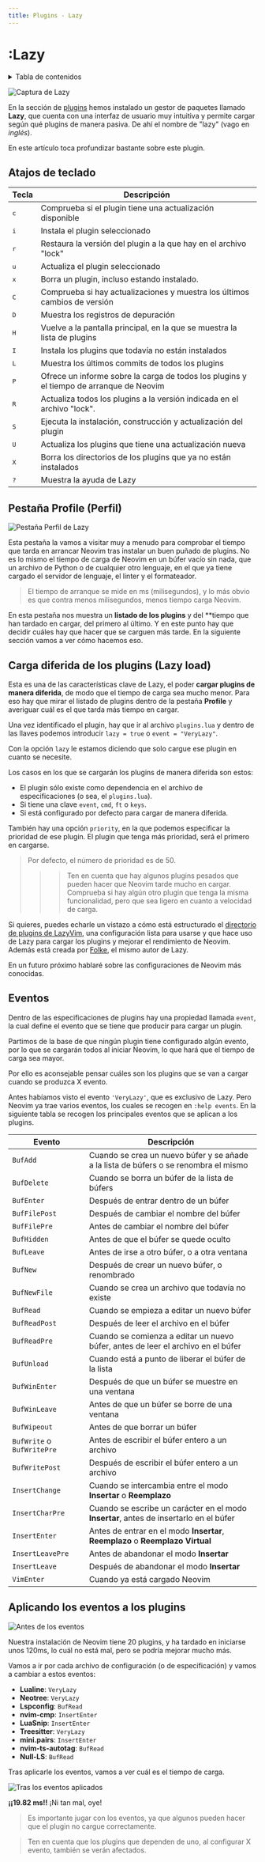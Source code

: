 ```yaml
---
title: Plugins - Lazy
---
```

# :Lazy

<details>
<summary>Tabla de contenidos</summary>

- [Atajos de teclado](/guia-neovim/plugins/lazy/#atajos-de-teclado)
- [Pestaña Profile (Perfil)](/guia-neovim/plugins/lazy/#pestana-profile-perfil)
- [Carga diferida de los plugins (Lazy load)](/guia-neovim/plugins/lazy/#carga-diferida-de-los-plugins-lazy-load)
- [Eventos](/guia-neovim/plugins/lazy/#eventos)
- [Aplicando los eventos a los plugins](/guia-neovim/plugins/lazy/#aplicando-los-eventos-a-los-plugins)

</details>

![Captura de Lazy](https://user-images.githubusercontent.com/292349/208301737-68fb279c-ba70-43ef-a369-8c3e8367d6b1.png)

En la sección de [plugins](/guia-neovim/plugins) hemos instalado un gestor de paquetes llamado **Lazy**, que cuenta con una interfaz de usuario muy intuitiva y
permite cargar según qué plugins de manera pasiva. De ahí el nombre de "lazy" (vago en _inglés_).

En este artículo toca profundizar bastante sobre este plugin.

## Atajos de teclado

| Tecla        | Descripción                                                                             |
| ------------ | --------------------------------------------------------------------------------------- |
| <kbd>c</kbd> | Comprueba si el plugin tiene una actualización disponible                               |
| <kbd>i</kbd> | Instala el plugin seleccionado                                                          |
| <kbd>r</kbd> | Restaura la versión del plugin a la que hay en el archivo "lock"                        |
| <kbd>u</kbd> | Actualiza el plugin seleccionado                                                        |
| <kbd>x</kbd> | Borra un plugin, incluso estando instalado.                                             |
| <kbd>C</kbd> | Comprueba si hay actualizaciones y muestra los últimos cambios de versión               |
| <kbd>D</kbd> | Muestra los registros de depuración                                                     |
| <kbd>H</kbd> | Vuelve a la pantalla principal, en la que se muestra la lista de plugins                |
| <kbd>I</kbd> | Instala los plugins que todavía no están instalados                                     |
| <kbd>L</kbd> | Muestra los últimos commits de todos los plugins                                        |
| <kbd>P</kbd> | Ofrece un informe sobre la carga de todos los plugins y el tiempo de arranque de Neovim |
| <kbd>R</kbd> | Actualiza todos los plugins a la versión indicada en el archivo "lock".                 |
| <kbd>S</kbd> | Ejecuta la instalación, construcción y actualización del plugin                         |
| <kbd>U</kbd> | Actualiza los plugins que tiene una actualización nueva                                 |
| <kbd>X</kbd> | Borra los directorios de los plugins que ya no están instalados                         |
| <kbd>?</kbd> | Muestra la ayuda de Lazy                                                                |

## <a name="pestana-profile-perfil"></a> Pestaña Profile (Perfil)

![Pestaña Perfil de Lazy](/guia-neovim/images/lazy/lazy-profile.webp)

Esta pestaña la vamos a visitar muy a menudo para comprobar el tiempo que tarda en arrancar Neovim tras instalar un buen puñado de plugins. No es lo mismo el tiempo de carga de Neovim en un búfer vacío sin nada, que un archivo de Python o de cualquier otro lenguaje, en el que ya tiene cargado el servidor de lenguaje, el linter y el formateador.

> El tiempo de arranque se mide en ms (milisegundos), y lo más obvio es que contra menos milisegundos, menos tiempo carga Neovim.

En esta pestaña nos muestra un **listado de los plugins** y del \*\*tiempo que han tardado en cargar, del primero al último. Y en este punto hay que decidir cuáles hay que hacer que se carguen más tarde. En la siguiente sección vamos a ver cómo hacemos eso.

## Carga diferida de los plugins (Lazy load)

Esta es una de las características clave de Lazy, el poder **cargar plugins de manera diferida**, de modo que el tiempo de carga sea mucho menor. Para eso hay que mirar el listado de plugins dentro de la pestaña **Profile** y averiguar cuál es el que tarda más tiempo en cargar.

Una vez identificado el plugin, hay que ir al archivo `plugins.lua` y dentro de las
llaves podemos introducir `lazy = true` o `event = "VeryLazy"`.

Con la opción `lazy` le estamos diciendo que solo cargue ese plugin en cuanto se necesite.

Los casos en los que se cargarán los plugins de manera diferida son estos:

- El plugin sólo existe como dependencia en el archivo de especificaciones (o sea, el `plugins.lua`).
- Si tiene una clave `event`, `cmd`, `ft` o `keys`.
- Si está configurado por defecto para cargar de manera diferida.

También hay una opción `priority`, en la que podemos especificar la prioridad de ese
plugin. El plugin que tenga más prioridad, será el primero en cargarse.

> Por defecto, el número de prioridad es de 50.
>
> > > Ten en cuenta que hay algunos plugins pesados que pueden hacer que Neovim tarde mucho en cargar. Comprueba si hay algún otro plugin que tenga la misma funcionalidad, pero que sea ligero en cuanto a velocidad de carga.

Si quieres, puedes echarle un vistazo a cómo está estructurado el [directorio de plugins de LazyVim](https://github.com/LazyVim/LazyVim/tree/main/lua/lazyvim/plugins), una configuración lista para usarse y que hace uso de Lazy para cargar los plugins y mejorar el rendimiento de Neovim. Además está creada por [Folke](https://github.com/Folke), el mismo autor de Lazy.

En un futuro próximo hablaré sobre las configuraciones de Neovim más conocidas.

## Eventos

Dentro de las especificaciones de plugins hay una propiedad llamada `event`, la cual
define el evento que se tiene que producir para cargar un plugin.

Partimos de la base de que ningún plugin tiene configurado algún evento, por lo que se
cargarán todos al iniciar Neovim, lo que hará que el tiempo de carga sea mayor.

Por ello es aconsejable pensar cuáles son los plugins que se van a cargar cuando se
produzca X evento.

Antes habíamos visto el evento `'VeryLazy'`, que es exclusivo de Lazy. Pero Neovim ya trae varios eventos, los cuales se recogen en `:help events`. En la siguiente tabla se recogen los principales eventos que se aplican a los plugins.

| Evento                     | Descripción                                                                            |
| -------------------------- | -------------------------------------------------------------------------------------- |
| `BufAdd`                   | Cuando se crea un nuevo búfer y se añade a la lista de búfers o se renombra el mismo   |
| `BufDelete`                | Cuando se borra un búfer de la lista de búfers                                         |
| `BufEnter`                 | Después de entrar dentro de un búfer                                                   |
| `BufFilePost`              | Después de cambiar el nombre del búfer                                                 |
| `BufFilePre`               | Antes de cambiar el nombre del búfer                                                   |
| `BufHidden`                | Antes de que el búfer se quede oculto                                                  |
| `BufLeave`                 | Antes de irse a otro búfer, o a otra ventana                                           |
| `BufNew`                   | Después de crear un nuevo búfer, o renombrado                                          |
| `BufNewFile`               | Cuando se crea un archivo que todavía no existe                                        |
| `BufRead`                  | Cuando se empieza a editar un nuevo búfer                                              |
| `BufReadPost`              | Después de leer el archivo en el búfer                                                 |
| `BufReadPre`               | Cuando se comienza a editar un nuevo búfer, antes de leer el archivo en el búfer       |
| `BufUnload`                | Cuando está a punto de liberar el búfer de la lista                                    |
| `BufWinEnter`              | Después de que un búfer se muestre en una ventana                                      |
| `BufWinLeave`              | Antes de que un búfer se borre de una ventana                                          |
| `BufWipeout`               | Antes de que borrar un búfer                                                           |
| `BufWrite` o `BufWritePre` | Antes de escribir el búfer entero a un archivo                                        |
| `BufWritePost`             | Después de escribir el búfer entero a un archivo                                      |
| `InsertChange`             | Cuando se intercambia entre el modo **Insertar** o **Reemplazo**                       |
| `InsertCharPre`            | Cuando se escribe un carácter en el modo **Insertar**, antes de insertarlo en el búfer |
| `InsertEnter`              | Antes de entrar en el modo **Insertar**, **Reemplazo** o **Reemplazo Virtual**         |
| `InsertLeavePre`           | Antes de abandonar el modo **Insertar**                                                |
| `InsertLeave`              | Después de abandonar el modo **Insertar**                                              |
| `VimEnter`                 | Cuando ya está cargado Neovim                                                          |

## Aplicando los eventos a los plugins

![Antes de los eventos](/guia-neovim/images/lazy/lazy-antes-eventos.webp)

Nuestra instalación de Neovim tiene 20 plugins, y ha tardado en iniciarse unos 120ms, lo cuál no está mal, pero se podría mejorar mucho más.

Vamos a ir por cada archivo de configuración (o de especificación) y vamos a cambiar a estos eventos:

- **Lualine**: `VeryLazy`
- **Neotree**: `VeryLazy`
- **Lspconfig**: `BufRead`
- **nvim-cmp**: `InsertEnter`
- **LuaSnip**: `InsertEnter`
- **Treesitter**: `VeryLazy`
- **mini.pairs**: `InsertEnter`
- **nvim-ts-autotag**: `BufRead`
- **Null-LS**: `BufRead`

Tras aplicarle los eventos, vamos a ver cuál es el tiempo de carga.

![Tras los eventos aplicados](/guia-neovim/images/lazy/lazy-profile2.webp)

**¡¡19.82 ms!!** ¡Ni tan mal, oye!

> Es importante jugar con los eventos, ya que algunos pueden hacer que el plugin no cargue correctamente.

> Ten en cuenta que los plugins que dependen de uno, al configurar X evento, también se verán afectados.
